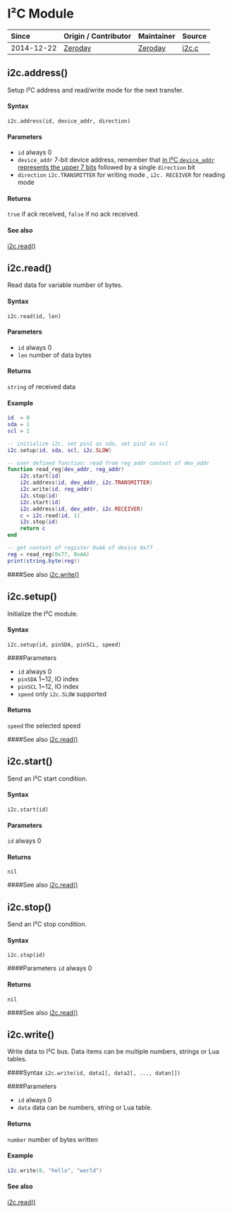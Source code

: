 # I²C Module
| Since  | Origin / Contributor  | Maintainer  | Source  |
| :----- | :-------------------- | :---------- | :------ |
| 2014-12-22 | [Zeroday](https://github.com/funshine) | [Zeroday](https://github.com/funshine) | [i2c.c](../../app/modules/i2c.c)|

## i2c.address()
Setup I²C address and read/write mode for the next transfer.

#### Syntax
`i2c.address(id, device_addr, direction)`

#### Parameters
- `id` always 0
- `device_addr` 7-bit device address, remember that [in I²C `device_addr` represents the upper 7 bits](http://www.nxp.com/documents/user_manual/UM10204.pdf#page=13) followed by a single `direction` bit
- `direction` `i2c.TRANSMITTER` for writing mode , `i2c. RECEIVER` for reading mode

#### Returns
`true` if ack received, `false` if no ack received.

#### See also
[i2c.read()](#i2cread)

## i2c.read()
Read data for variable number of bytes.

#### Syntax
`i2c.read(id, len)`

#### Parameters
- `id` always 0
- `len` number of data bytes

#### Returns
`string` of received data

#### Example
```lua
id  = 0
sda = 1
scl = 2

-- initialize i2c, set pin1 as sda, set pin2 as scl
i2c.setup(id, sda, scl, i2c.SLOW)

-- user defined function: read from reg_addr content of dev_addr
function read_reg(dev_addr, reg_addr)
    i2c.start(id)
    i2c.address(id, dev_addr, i2c.TRANSMITTER)
    i2c.write(id, reg_addr)
    i2c.stop(id)
    i2c.start(id)
    i2c.address(id, dev_addr, i2c.RECEIVER)
    c = i2c.read(id, 1)
    i2c.stop(id)
    return c
end

-- get content of register 0xAA of device 0x77
reg = read_reg(0x77, 0xAA)
print(string.byte(reg))
```

####See also
[i2c.write()](#i2cwrite)

## i2c.setup()
Initialize the I²C module.

#### Syntax
`i2c.setup(id, pinSDA, pinSCL, speed)`

####Parameters
- `id` always 0
- `pinSDA` 1~12, IO index
- `pinSCL` 1~12, IO index
- `speed` only `i2c.SLOW` supported

#### Returns
`speed` the selected speed

####See also
[i2c.read()](#i2cread)

## i2c.start()
Send an I²C start condition.

#### Syntax
`i2c.start(id)`

#### Parameters
`id` always 0

#### Returns
`nil`

####See also
[i2c.read()](#i2cread)

## i2c.stop()
Send an I²C stop condition.

#### Syntax
`i2c.stop(id)`

####Parameters
`id` always 0

#### Returns
`nil`

####See also
[i2c.read()](#i2cread)

## i2c.write()
Write data to I²C bus. Data items can be multiple numbers, strings or Lua tables.

####Syntax
`i2c.write(id, data1[, data2[, ..., datan]])`

####Parameters
- `id` always 0
- `data` data can be numbers, string or Lua table.

#### Returns
`number` number of bytes written

#### Example
```lua
i2c.write(0, "hello", "world")
```

#### See also
[i2c.read()](#i2cread)
